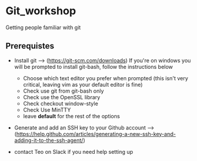 # Git_workshop
Getting people familiar with git

## Prerequistes
- Install git --> (https://git-scm.com/downloads)  If you're on windows you will be prompted to install git-bash, follow the instructions below
  - Choose which text editor you prefer when prompted (this isn't very critical, leaving vim as your default editor is fine)
  - Check use git from git-bash only
  - Check use the OpenSSL library
  - Check checkout window-style
  - Check Use MinTTY
  - leave **default** for the rest of the options
- Generate and add an SSH key to your Github account --> (https://help.github.com/articles/generating-a-new-ssh-key-and-adding-it-to-the-ssh-agent/)


- contact Teo on Slack if you need help setting up
